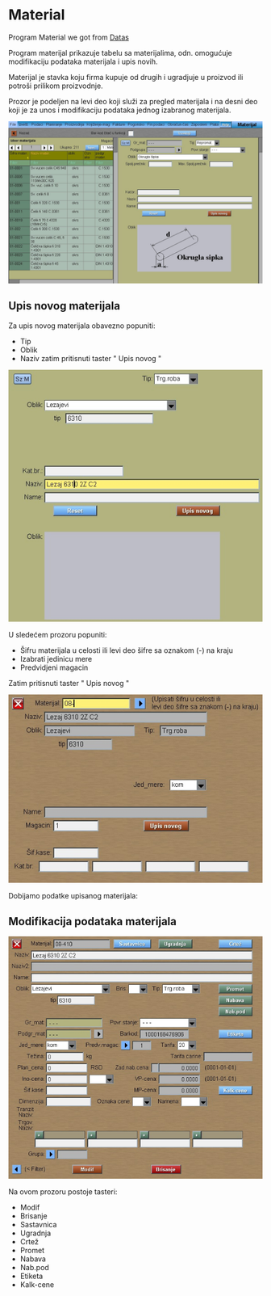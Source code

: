# Material

Program Material we got from [Datas](../m.md)

Program materijal prikazuje tabelu sa materijalima, odn. omogućuje modifikaciju podataka materijala i upis novih.

Materijal je stavka koju firma kupuje od drugih i ugradjuje u proizvod ili potroši prilikom proizvodnje.

Prozor je podeljen na levi deo koji služi za pregled materijala i na desni deo koji je za unos i modifikaciju
podataka jednog izabranog materijala.

![Image](materijal_izbor.jpg)

## Upis novog materijala

Za upis novog materijala obavezno popuniti:
- Tip
- Oblik
- Naziv
zatim pritisnuti taster " Upis novog " 

![Image](materijal_upis1.jpg)

U sledećem prozoru popuniti:
- Šifru materijala u celosti ili levi deo šifre sa oznakom (-) na kraju
- Izabrati jedinicu mere
- Predvidjeni magacin

Zatim pritisnuti taster " Upis novog " 

![Image](materijal_upis2.jpg)

Dobijamo podatke upisanog materijala:

## Modifikacija podataka materijala

![Image](materijal_modif.jpg)

Na ovom prozoru postoje tasteri:
- Modif
- Brisanje
- Sastavnica
- Ugradnja
- Crtež
- Promet
- Nabava
- Nab.pod
- Etiketa
- Kalk-cene

